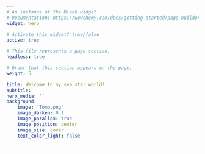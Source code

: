 ```yaml
---
# An instance of the Blank widget.
# Documentation: https://wowchemy.com/docs/getting-started/page-builder/
widget: hero

# Activate this widget? true/false
active: true

# This file represents a page section.
headless: true

# Order that this section appears on the page.
weight: 5

title: Welcome to my sea star world!
subtitle:
hero_media: ''
background:
    image: 'Tomo.png'
    image_darken: 0.1
    image_parallax: true
    image_position: center
    image_size: cover
    text_color_light: false

---
```

